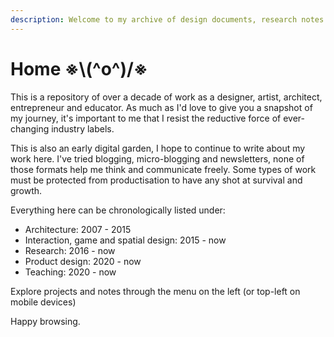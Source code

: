 ```yaml
---
description: Welcome to my archive of design documents, research notes and ongoing quests.
---
```


# Home ※\\(^o^)/※

This is a repository of over a decade of work as a designer, artist, architect, entrepreneur and educator. As much as I'd love to give you a snapshot of my journey, it's important to me that I resist the reductive force of ever-changing industry labels.

This is also an early digital garden, I hope to continue to write about my work here. I've tried blogging, micro-blogging and newsletters, none of those formats help me think and communicate freely. Some types of work must be protected from productisation to have any shot at survival and growth.

Everything here can be chronologically listed under:

* Architecture: 2007 - 2015
* Interaction, game and spatial design: 2015 - now
* Research: 2016 - now
* Product design: 2020 - now
* Teaching: 2020 - now

Explore projects and notes through the menu on the left (or top-left on mobile devices) &#x20;

Happy browsing.




